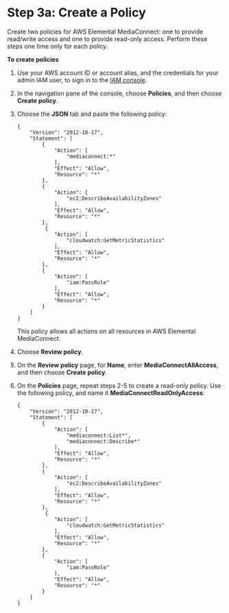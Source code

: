 # Step 3a: Create a Policy<a name="setting-up-create-nonadmin-IAM-users-policies"></a>

Create two policies for AWS Elemental MediaConnect: one to provide read/write access and one to provide read\-only access\. Perform these steps one time only for each policy\.

**To create policies**

1. Use your AWS account ID or account alias, and the credentials for your admin IAM user, to sign in to the [IAM console](https://console.aws.amazon.com/iam)\.

1. In the navigation pane of the console, choose **Policies**, and then choose **Create policy**\.

1. Choose the **JSON** tab and paste the following policy:

   ```
   {
       "Version": "2012-10-17",
       "Statement": [
           {
               "Action": [
                   "mediaconnect:*"
               ],
               "Effect": "Allow",
               "Resource": "*"
           },
           {
               "Action": [
                   "ec2:DescribeAvailabilityZones"
               ],
               "Effect": "Allow",
               "Resource": "*"
           },
            {
               "Action": [
                   "cloudwatch:GetMetricStatistics"
               ],
               "Effect": "Allow",
               "Resource": "*"
           },
           {
               "Action": [
                   "iam:PassRole"
               ],
               "Effect": "Allow",
               "Resource": "*"
           }
       ]
   }
   ```

   This policy allows all actions on all resources in AWS Elemental MediaConnect\.

1. Choose **Review policy**\.

1. On the **Review policy** page, for **Name**, enter **MediaConnectAllAccess**, and then choose **Create policy**\.

1. On the **Policies** page, repeat steps 2\-5 to create a read\-only policy\. Use the following policy, and name it **MediaConnectReadOnlyAccess**:

   ```
   {
       "Version": "2012-10-17",
       "Statement": [
           {
               "Action": [
                   "mediaconnect:List*",
                   "mediaconnect:Describe*"
               ],
               "Effect": "Allow",
               "Resource": "*"
           },
           {
               "Action": [
                   "ec2:DescribeAvailabilityZones"
               ],
               "Effect": "Allow",
               "Resource": "*"
           },
            {
               "Action": [
                   "cloudwatch:GetMetricStatistics"
               ],
               "Effect": "Allow",
               "Resource": "*"
           },
           {
               "Action": [
                   "iam:PassRole"
               ],
               "Effect": "Allow",
               "Resource": "*"
           }
       ]
   }
   ```